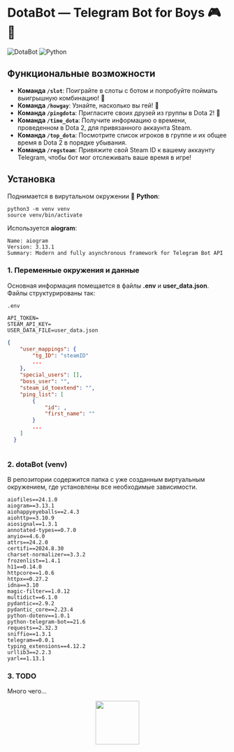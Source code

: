 # DotaBot — Telegram Bot for Boys 🎮🌈

![DotaBot](https://img.shields.io/badge/DotaBot-v1.0-blue) ![Python](https://img.shields.io/badge/python-3.8%2B-brightgreen)

## Функциональные возможности

- **Команда `/slot`**: Поиграйте в слоты с ботом и попробуйте поймать выигрышную комбинацию! 🎰
- **Команда `/howgay`**: Узнайте, насколько вы гей! 🌈
- **Команда `/pingdota`**: Пригласите своих друзей из группы в Dota 2! 🌈
- **Команда `/time_dota`**: Получите информацию о времени, проведенном в Dota 2, для привязанного аккаунта Steam.
- **Команда `/top_dota`**: Посмотрите список игроков в группе и их общее время в Dota 2 в порядке убывания.
- **Команда `/regsteam`**: Привяжите свой Steam ID к вашему аккаунту Telegram, чтобы бот мог отслеживать ваше время в игре!

## Установка

Поднимается в вирутальном окружении 🐍 **Python**:
```
python3 -m venv venv
source venv/bin/activate
```

Используется **aiogram**:
```
Name: aiogram
Version: 3.13.1
Summary: Modern and fully asynchronous framework for Telegram Bot API
```


### 1. Переменные окружения и данные

Основная информация помещается в файлы **.env** и **user_data.json**.
Файлы структурированы так:
```
.env

API_TOKEN=
STEAM_API_KEY=
USER_DATA_FILE=user_data.json
```

```json
{
    "user_mappings": {
        "tg_ID": "steamID"
        ...
    },
    "special_users": [],
    "boss_user": "",
    "steam_id_toextend": "",
    "ping_list": [
        {
            "id": ,
            "first_name": ""
        }
        ...
    ]
  }
  
```

### 2. dotaBot (venv)

В репозитории содержится папка с уже созданным виртуальным окружением, где установлены все необходимые зависимости.

```
aiofiles==24.1.0
aiogram==3.13.1
aiohappyeyeballs==2.4.3
aiohttp==3.10.9
aiosignal==1.3.1
annotated-types==0.7.0
anyio==4.6.0
attrs==24.2.0
certifi==2024.8.30
charset-normalizer==3.3.2
frozenlist==1.4.1
h11==0.14.0
httpcore==1.0.6
httpx==0.27.2
idna==3.10
magic-filter==1.0.12
multidict==6.1.0
pydantic==2.9.2
pydantic_core==2.23.4
python-dotenv==1.0.1
python-telegram-bot==21.6
requests==2.32.3
sniffio==1.3.1
telegram==0.0.1
typing_extensions==4.12.2
urllib3==2.2.3
yarl==1.13.1
```
### 3. TODO

Много чего...

<div id="header" align="center">
  <img src="https://media.giphy.com/media/M9gbBd9nbDrOTu1Mqx/giphy.gif" width="100"/>
</div>